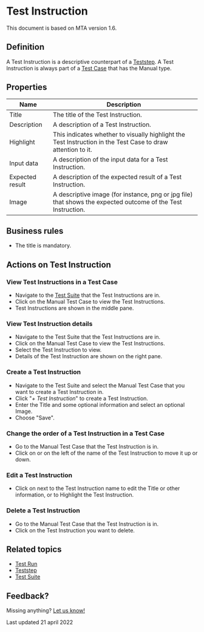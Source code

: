 # Test Instruction

This document is based on MTA version 1.6.

## Definition

A Test Instruction is a descriptive counterpart of a [Teststep](teststep). A Test Instruction is always part of a [Test Case](test-case) that has the Manual type.

## Properties
| Name | Description |
| ----------- | ----------- |
| Title | The title of the Test Instruction. |
| Description | A description of a Test Instruction. |
| Highlight | This indicates whether to visually highlight the Test Instruction in the Test Case to draw attention to it. |
| Input data | A description of the input data for a Test Instruction. |
| Expected result | A description of the expected result of a Test Instruction. |
| Image | A descriptive image (for instance, png or jpg file) that shows the expected outcome of the Test Instruction. |

## Business rules
- The title is mandatory.

## Actions on Test Instruction

### View Test Instructions in a Test Case
- Navigate to the [Test Suite](test-suite) that the Test Instructions are in.
- Click on the Manual Test Case to view the Test Instructions.
- Test Instructions are shown in the middle pane.

### View Test Instruction details
- Navigate to the Test Suite that the Test Instructions are in.
- Click on the Manual Test Case to view the Test Instructions.
- Select the Test Instruction to view.
- Details of the Test Instruction are shown on the right pane.

### Create a Test Instruction 
- Navigate to the Test Suite and select the Manual Test Case that you want to create a Test Instruction in.
- Click "*+ Test Instruction*" to create a Test Instruction.
- Enter the Title and some optional information and select an optional Image.
- Choose "Save".

### Change the order of a Test Instruction in a Test Case
- Go to the Manual Test Case that the Test Instruction is in.
- Click on <i class="fas fa-arrow-up"></i> or <i class="fas fa-arrow-down"></i> on the left of the name of the Test Instruction to move it up or down.

### Edit a Test Instruction
- Click on <i class="fa fa-pencil"></i> next to the Test Instruction name to edit the Title or other information, or to Highlight the Test Instruction.

### Delete a Test Instruction
- Go to the Manual Test Case that the Test Instruction is in.
- Click <i class="fas fa-trash-alt"></i> on the Test Instruction you want to delete.

## Related topics
- [Test Run](test-run)
- [Teststep](teststep)
- [Test Suite](test-suite)

## Feedback?
Missing anything? [Let us know!](mailto:support@menditect.com)

Last updated 21 april 2022